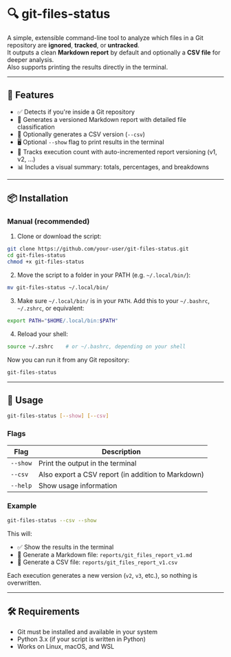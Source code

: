 # 🔍 git-files-status

A simple, extensible command-line tool to analyze which files in a Git repository are **ignored**, **tracked**, or **untracked**.  
It outputs a clean **Markdown report** by default and optionally a **CSV file** for deeper analysis.  
Also supports printing the results directly in the terminal.

---

## 🚀 Features

- ✅ Detects if you're inside a Git repository  
- 📝 Generates a versioned Markdown report with detailed file classification  
- 📁 Optionally generates a CSV version (`--csv`)  
- 🖥️ Optional `--show` flag to print results in the terminal  
- 🔢 Tracks execution count with auto-incremented report versioning (v1, v2, ...)  
- 📊 Includes a visual summary: totals, percentages, and breakdowns  

---

## 📦 Installation

### Manual (recommended)

1. Clone or download the script:

```bash
git clone https://github.com/your-user/git-files-status.git
cd git-files-status
chmod +x git-files-status
```

2. Move the script to a folder in your PATH (e.g. `~/.local/bin/`):

```bash
mv git-files-status ~/.local/bin/
```

3. Make sure `~/.local/bin/` is in your `PATH`. Add this to your `~/.bashrc`, `~/.zshrc`, or equivalent:

```bash
export PATH="$HOME/.local/bin:$PATH"
```

4. Reload your shell:

```bash
source ~/.zshrc    # or ~/.bashrc, depending on your shell
```

Now you can run it from any Git repository:

```bash
git-files-status
```

---

## 🧪 Usage

```bash
git-files-status [--show] [--csv]
```

### Flags

| Flag     | Description                                      |
|----------|--------------------------------------------------|
| `--show` | Print the output in the terminal                 |
| `--csv`  | Also export a CSV report (in addition to Markdown) |
| `--help` | Show usage information                           |

### Example

```bash
git-files-status --csv --show
```

This will:

- ✅ Show the results in the terminal  
- 📝 Generate a Markdown file: `reports/git_files_report_v1.md`  
- 📁 Generate a CSV file: `reports/git_files_report_v1.csv`  

Each execution generates a new version (`v2`, `v3`, etc.), so nothing is overwritten.

---

## 🛠️ Requirements

- Git must be installed and available in your system  
- Python 3.x (if your script is written in Python)  
- Works on Linux, macOS, and WSL
